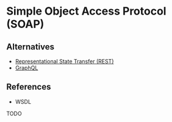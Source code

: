 # Simple Object Access Protocol (SOAP)

## Alternatives

- [Representational State Transfer (REST)](/rest.md)
- [GraphQL](/graphql.md)

## References

- WSDL

TODO
